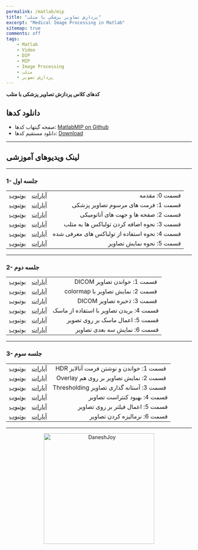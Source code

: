 ```yaml
---
permalink: /matlab/mip
title: "پردازش تصاویر پزشکی با متلب"
excerpt: "Medical Image Processing in Matlab"
sitemap: true
comments: off
tags:
    - Matlab
    - Video
    - DIP
    - MIP
    - Image Processing
    - متلب
    - پردازش تصویر
---
```


**کدهای کلاس پردازش تصاویر پزشکی با متلب**

## دانلود کدها
- صفحه گیتهاب کدها: <a  href="https://github.com/DaneshJoy/matlabmip" target="_blank">MatlabMIP on Github</a><br/>
- دانلود مستقیم کدها: <a  href="https://github.com/DaneshJoy/matlabmip/archive/master.zip">Download</a>

-------------------------------------

## لینک ویدیوهای آموزشی 

-------------------------------------
  
### 1- جلسه اول

||||
| :----: | :----: | -----: |
| [یوتیوب](https://youtu.be/b927dRAXwNY) | [آپارات](http://aparat.com/v/I4S8d) | قسمت 0: مقدمه |
| [یوتیوب](https://youtu.be/JTSoTTFx1CE) | [آپارات](http://aparat.com/v/68AKo) | قسمت 1: فرمت های مرسوم تصاویر پزشکی |
| [یوتیوب](https://youtu.be/WHgDRzEVgMQ) | [آپارات](http://aparat.com/v/4HMFO) | قسمت 2: صفحه ها و جهت های آناتومیکی |
| [یوتیوب](https://youtu.be/plIgjus59gM) | [آپارات](http://aparat.com/v/p3V2t) | قسمت 3: نحوه اضافه کردن تولباکس ها به متلب |
| [یوتیوب](https://youtu.be/ZQbXGj571ng) | [آپارات](http://aparat.com/v/NvdKb) | قسمت 4: نحوه استفاده از تولباکس های معرفی شده |
| [یوتیوب](https://youtu.be/3-BFaQU2zjQ) | [آپارات](http://aparat.com/v/c03zb) | قسمت 5: نحوه نمایش تصاویر |

-------------------------------------

### 2- جلسه دوم

||||
| :----: | :----: | -----: |
| [یوتیوب](https://youtu.be/4iv-lLXwBXc) | [آپارات](http://aparat.com/v/Dj456) | &#x202b; قسمت 1: خواندن تصاویر DICOM |
| [یوتیوب](https://youtu.be/MXkqdvfbYDE) | [آپارات](http://aparat.com/v/0ogUO) | &#x202b; قسمت 2:  نمایش تصاویر با colormap |
| [یوتیوب](https://youtu.be/XIlDMjVjE7g) | [آپارات](http://aparat.com/v/hpAzq) | &#x202b; قسمت 3: ذخیره تصاویر DICOM |
| [یوتیوب](https://youtu.be/1VMKtzPR_JU) | [آپارات](http://aparat.com/v/PzB5k) | قسمت 4: بریدن تصاویر با استفاده از ماسک |
| [یوتیوب](https://youtu.be/5s175rTiXvs) | [آپارات](http://aparat.com/v/tQb63) | قسمت 5: اعمال ماسک بر روی تصویر |
| [یوتیوب](https://youtu.be/FOn0twfgYO4) | [آپارات](http://aparat.com/v/2LPuv) | قسمت 6: نمایش سه بعدی تصاویر |

-------------------------------------

### 3- جلسه سوم

||||
| :----: | :----: | -----: |
| [یوتیوب](https://youtu.be/V9IH3G7E-Ps) | [آپارات](http://aparat.com/v/0jNRf) | &#x202b; قسمت 1: خواندن و نوشتن فرمت آنالایز HDR |
| [یوتیوب](https://youtu.be/FEpj4mdzUJk) | [آپارات](http://aparat.com/v/It0eO) | &#x202b; قسمت 2: نمایش تصاویر بر روی هم Overlay |
| [یوتیوب](https://youtu.be/o-Aiy4eltKQ) | [آپارات](http://aparat.com/v/C1tBW) | &#x202b; قسمت 3: آستانه گذاری تصاویر Thresholding |
| [یوتیوب](https://youtu.be/khtKq8tNHsU) | [آپارات](http://aparat.com/v/eAkjS) | قسمت 4: بهبود کنتراست تصاویر |
| [یوتیوب](https://youtu.be/Xzv3n0mmck0) | [آپارات](http://aparat.com/v/pZzwB) | قسمت 5: اعمال فیلتر بر روی تصاویر |
| [یوتیوب](https://youtu.be/MeiAmX2YNp0) | [آپارات](http://aparat.com/v/z5fBV) | قسمت 6: نرمالیزه کردن تصاویر |

-------------------------------------

<p align="center">
  <a href="https://daneshjoy.ir">
    <img src="../../assets/images/DaneshJoy.png" width="300px" title="DaneshJoy" alt="DaneshJoy"> 
  </a>
</p>

